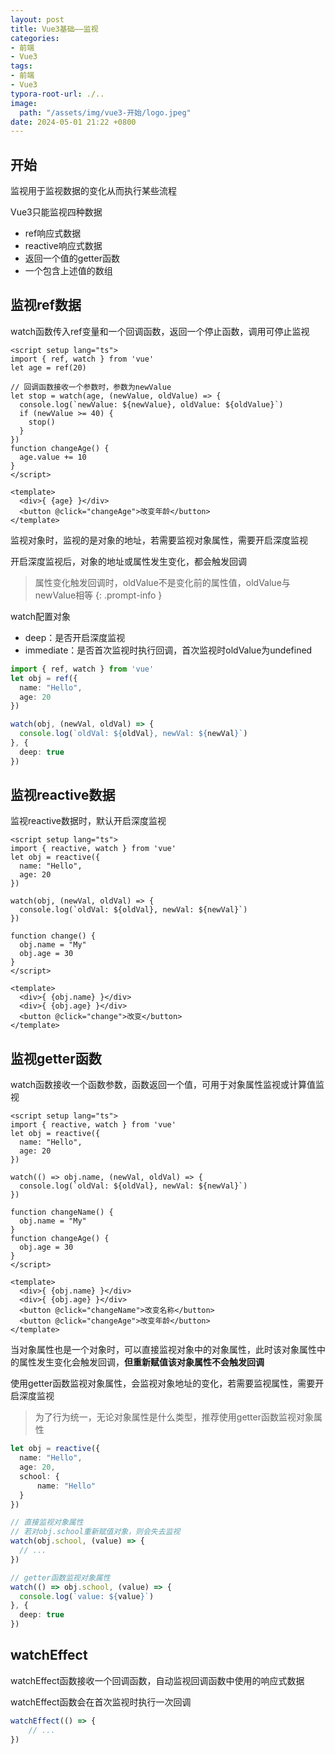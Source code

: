 ```yaml
---
layout: post
title: Vue3基础——监视
categories:
- 前端
- Vue3
tags:
- 前端
- Vue3
typora-root-url: ./..
image:
  path: "/assets/img/vue3-开始/logo.jpeg"
date: 2024-05-01 21:22 +0800
---
```

## 开始

监视用于监视数据的变化从而执行某些流程

Vue3只能监视四种数据

-   ref响应式数据
-   reactive响应式数据
-   返回一个值的getter函数
-   一个包含上述值的数组

## 监视ref数据

watch函数传入ref变量和一个回调函数，返回一个停止函数，调用可停止监视

```vue
<script setup lang="ts">
import { ref, watch } from 'vue'
let age = ref(20)

// 回调函数接收一个参数时，参数为newValue
let stop = watch(age, (newValue, oldValue) => {
  console.log(`newValue: ${newValue}, oldValue: ${oldValue}`)
  if (newValue >= 40) {
    stop()
  }
})
function changeAge() {
  age.value += 10
}
</script>

<template>
  <div>{ {age} }</div>
  <button @click="changeAge">改变年龄</button>
</template>
```

监视对象时，监视的是对象的地址，若需要监视对象属性，需要开启深度监视

开启深度监视后，对象的地址或属性发生变化，都会触发回调

>   属性变化触发回调时，oldValue不是变化前的属性值，oldValue与newValue相等
{: .prompt-info }

watch配置对象

-   deep：是否开启深度监视
-   immediate：是否首次监视时执行回调，首次监视时oldValue为undefined

```ts
import { ref, watch } from 'vue'
let obj = ref({
  name: "Hello",
  age: 20
})

watch(obj, (newVal, oldVal) => {
  console.log(`oldVal: ${oldVal}, newVal: ${newVal}`)
}, {
  deep: true
})
```

## 监视reactive数据

监视reactive数据时，默认开启深度监视

```vue
<script setup lang="ts">
import { reactive, watch } from 'vue'
let obj = reactive({
  name: "Hello",
  age: 20
})

watch(obj, (newVal, oldVal) => {
  console.log(`oldVal: ${oldVal}, newVal: ${newVal}`)
})

function change() {
  obj.name = "My"
  obj.age = 30
}
</script>

<template>
  <div>{ {obj.name} }</div>
  <div>{ {obj.age} }</div>
  <button @click="change">改变</button>
</template>
```

## 监视getter函数

watch函数接收一个函数参数，函数返回一个值，可用于对象属性监视或计算值监视

```vue
<script setup lang="ts">
import { reactive, watch } from 'vue'
let obj = reactive({
  name: "Hello",
  age: 20
})

watch(() => obj.name, (newVal, oldVal) => {
  console.log(`oldVal: ${oldVal}, newVal: ${newVal}`)
})

function changeName() {
  obj.name = "My"
}
function changeAge() {
  obj.age = 30
}
</script>

<template>
  <div>{ {obj.name} }</div>
  <div>{ {obj.age} }</div>
  <button @click="changeName">改变名称</button>
  <button @click="changeAge">改变年龄</button>
</template>
```

当对象属性也是一个对象时，可以直接监视对象中的对象属性，此时该对象属性中的属性发生变化会触发回调，**但重新赋值该对象属性不会触发回调**

使用getter函数监视对象属性，会监视对象地址的变化，若需要监视属性，需要开启深度监视

>   为了行为统一，无论对象属性是什么类型，推荐使用getter函数监视对象属性

```ts
let obj = reactive({
  name: "Hello",
  age: 20,
  school: {
      name: "Hello"
  }
})

// 直接监视对象属性
// 若对obj.school重新赋值对象，则会失去监视
watch(obj.school, (value) => {
  // ...
})

// getter函数监视对象属性
watch(() => obj.school, (value) => {
  console.log(`value: ${value}`)
}, {
  deep: true
})
```

## watchEffect

watchEffect函数接收一个回调函数，自动监视回调函数中使用的响应式数据

watchEffect函数会在首次监视时执行一次回调

```ts
watchEffect(() => {
    // ...
})
```

